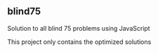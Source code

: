 ## blind75

Solution to all blind 75 problems using JavaScript

This project only contains the optimized solutions

